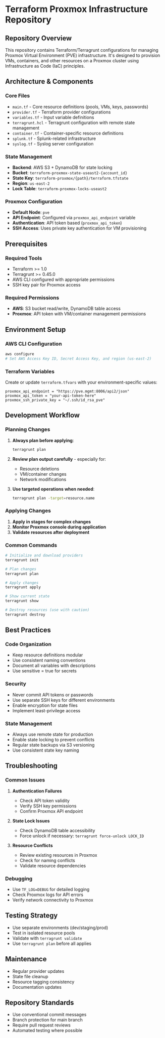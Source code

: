# Terraform Proxmox Infrastructure Repository

## Repository Overview
This repository contains Terraform/Terragrunt configurations for managing Proxmox Virtual Environment (PVE) infrastructure. It's designed to provision VMs, containers, and other resources on a Proxmox cluster using Infrastructure as Code (IaC) principles.

## Architecture & Components

### Core Files
- `main.tf` - Core resource definitions (pools, VMs, keys, passwords)
- `provider.tf` - Terraform provider configurations
- `variables.tf` - Input variable definitions
- `terragrunt.hcl` - Terragrunt configuration with remote state management
- `container.tf` - Container-specific resource definitions
- `splunk.tf` - Splunk-related infrastructure
- `syslog.tf` - Syslog server configuration

### State Management
- **Backend**: AWS S3 + DynamoDB for state locking
- **Bucket**: `terraform-proxmox-state-useast2-{account_id}`
- **State Key**: `terraform-proxmox/{path}/terraform.tfstate`
- **Region**: `us-east-2`
- **Lock Table**: `terraform-proxmox-locks-useast2`

### Proxmox Configuration
- **Default Node**: `pve`
- **API Endpoint**: Configured via `proxmox_api_endpoint` variable
- **Authentication**: API token based (`proxmox_api_token`)
- **SSH Access**: Uses private key authentication for VM provisioning

## Prerequisites

### Required Tools
- Terraform >= 1.0
- Terragrunt >= 0.45.0
- AWS CLI configured with appropriate permissions
- SSH key pair for Proxmox access

### Required Permissions
- **AWS**: S3 bucket read/write, DynamoDB table access
- **Proxmox**: API token with VM/container management permissions

## Environment Setup

### AWS CLI Configuration
```bash
aws configure
# Set AWS Access Key ID, Secret Access Key, and region (us-east-2)
```

### Terraform Variables
Create or update `terraform.tfvars` with your environment-specific values:
```hcl
proxmox_api_endpoint = "https://pve.mgmt:8006/api2/json"
proxmox_api_token = "your-api-token-here"
proxmox_ssh_private_key = "~/.ssh/id_rsa_pve"
```

## Development Workflow

### Planning Changes
1. **Always plan before applying**:
   ```bash
   terragrunt plan
   ```

2. **Review plan output carefully** - especially for:
   - Resource deletions
   - VM/container changes
   - Network modifications

3. **Use targeted operations when needed**:
   ```bash
   terragrunt plan -target=resource.name
   ```

### Applying Changes
1. **Apply in stages for complex changes**
2. **Monitor Proxmox console during application**
3. **Validate resources after deployment**

### Common Commands
```bash
# Initialize and download providers
terragrunt init

# Plan changes
terragrunt plan

# Apply changes
terragrunt apply

# Show current state
terragrunt show

# Destroy resources (use with caution)
terragrunt destroy
```

## Best Practices

### Code Organization
- Keep resource definitions modular
- Use consistent naming conventions
- Document all variables with descriptions
- Use sensitive = true for secrets

### Security
- Never commit API tokens or passwords
- Use separate SSH keys for different environments
- Enable encryption for state files
- Implement least-privilege access

### State Management
- Always use remote state for production
- Enable state locking to prevent conflicts
- Regular state backups via S3 versioning
- Use consistent state key naming

## Troubleshooting

### Common Issues
1. **Authentication Failures**
   - Check API token validity
   - Verify SSH key permissions
   - Confirm Proxmox API endpoint

2. **State Lock Issues**
   - Check DynamoDB table accessibility
   - Force unlock if necessary: `terragrunt force-unlock LOCK_ID`

3. **Resource Conflicts**
   - Review existing resources in Proxmox
   - Check for naming conflicts
   - Validate resource dependencies

### Debugging
- Use `TF_LOG=DEBUG` for detailed logging
- Check Proxmox logs for API errors
- Verify network connectivity to Proxmox

## Testing Strategy
- Use separate environments (dev/staging/prod)
- Test in isolated resource pools
- Validate with `terragrunt validate`
- Use `terragrunt plan` before all applies

## Maintenance
- Regular provider updates
- State file cleanup
- Resource tagging consistency
- Documentation updates

## Repository Standards
- Use conventional commit messages
- Branch protection for main branch
- Require pull request reviews
- Automated testing where possible